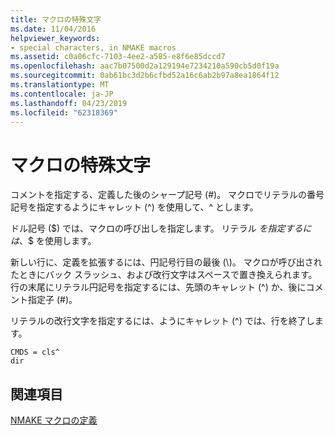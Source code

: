 ```yaml
---
title: マクロの特殊文字
ms.date: 11/04/2016
helpviewer_keywords:
- special characters, in NMAKE macros
ms.assetid: c0a06cfc-7103-4ee2-a585-e8f6e85dccd7
ms.openlocfilehash: aac7b07500d2a129194e7234210a590cb5d0f19a
ms.sourcegitcommit: 0ab61bc3d2b6cfbd52a16c6ab2b97a8ea1864f12
ms.translationtype: MT
ms.contentlocale: ja-JP
ms.lasthandoff: 04/23/2019
ms.locfileid: "62318369"
---
```

# <a name="special-characters-in-macros"></a>マクロの特殊文字

コメントを指定する、定義した後のシャープ記号 (#)。 マクロでリテラルの番号記号を指定するようにキャレット (^) を使用して、^ とします。

ドル記号 ($) では、マクロの呼び出しを指定します。 リテラル $を指定するには、$$ を使用します。

新しい行に、定義を拡張するには、円記号行目の最後 (\\)。 マクロが呼び出されたときにバック スラッシュ、および改行文字はスペースで置き換えられます。 行の末尾にリテラル円記号を指定するには、先頭のキャレット (^) か、後にコメント指定子 (#)。

リテラルの改行文字を指定するには、ようにキャレット (^) では、行を終了します。

```
CMDS = cls^
dir
```

## <a name="see-also"></a>関連項目

[NMAKE マクロの定義](defining-an-nmake-macro.md)
